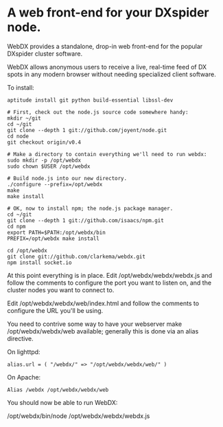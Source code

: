 A web front-end for your DXspider node.
===

WebDX provides a standalone, drop-in web front-end for the popular DXspider
cluster software.

WebDX allows anonymous users to receive a live, real-time feed of DX spots
in any modern browser without needing specialized client software.

To install:

    aptitude install git python build-essential libssl-dev
    
    # First, check out the node.js source code somewhere handy:
    mkdir ~/git
    cd ~/git
    git clone --depth 1 git://github.com/joyent/node.git
    cd node
    git checkout origin/v0.4

    # Make a directory to contain everything we'll need to run webdx:
    sudo mkdir -p /opt/webdx
    sudo chown $USER /opt/webdx
    
    # Build node.js into our new directory.
    ./configure --prefix=/opt/webdx
    make
    make install

    # OK, now to install npm; the node.js package manager.
    cd ~/git
    git clone --depth 1 git://github.com/isaacs/npm.git
    cd npm
    export PATH=$PATH:/opt/webdx/bin
    PREFIX=/opt/webdx make install

    cd /opt/webdx
    git clone git://github.com/clarkema/webdx.git
    npm install socket.io

At this point everything is in place.  Edit /opt/webdx/webdx/webdx.js
and follow the comments to configure the port you want to listen on, and 
the cluster nodes you want to connect to.

Edit /opt/webdx/webdx/web/index.html and follow the comments to
configure the URL you'll be using.

You need to contrive some way to have your webserver make
/opt/webdx/webdx/web available; generally this is done via an alias
directive.

On lighttpd:

    alias.url = ( "/webdx/" => "/opt/webdx/webdx/web/" )

On Apache:

    Alias /webdx /opt/webdx/webdx/web

You should now be able to run WebDX:

/opt/webdx/bin/node /opt/webdx/webdx/webdx.js
